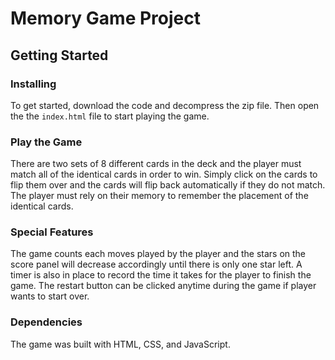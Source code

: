 # Memory Game Project

## Getting Started

### Installing

To get started, download the code and decompress the zip file. Then open the the `index.html` file to start playing the game.

### Play the Game

There are two sets of 8 different cards in the deck and the player must match all of the identical cards in order to win. Simply click on  the cards to flip them over and the cards will flip back automatically if they do not match. The player must rely on their memory to remember the placement of the identical cards.

### Special Features

The game counts each moves played by the player and the stars on the score panel will decrease accordingly until there is only one star left. A timer is also in place to record the time it takes for the player to finish the game. The restart button can be clicked anytime during the game if player wants to start over. 

### Dependencies

The game was built with HTML, CSS, and JavaScript.
